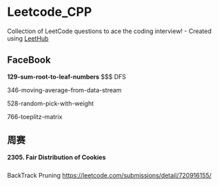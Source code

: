 # Leetcode_CPP
Collection of LeetCode questions to ace the coding interview! - Created using [LeetHub](https://github.com/QasimWani/LeetHub)

## FaceBook

**129-sum-root-to-leaf-numbers**        $$$   DFS

346-moving-average-from-data-stream

528-random-pick-with-weight

766-toeplitz-matrix


## 周赛

**2305. Fair Distribution of Cookies** $$$$  
BackTrack Pruning  https://leetcode.com/submissions/detail/720916155/
